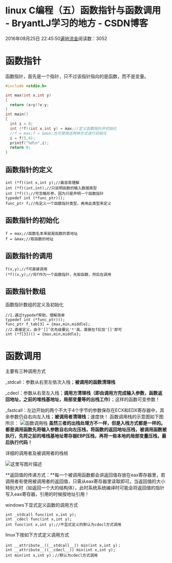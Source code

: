 # linux C编程（五）函数指针与函数调用 - BryantLJ学习的地方 - CSDN博客





2016年08月25日 22:45:50[遍地流金](https://me.csdn.net/u012177034)阅读数：3052








# 函数指针

函数指针，首先是一个指针，只不过该指针指向的是函数，而不是变量。

```cpp
#include <stdio.h>

int max(int x,int y)
{
  return (x>y)?x:y;
}
int main()
{
  int i = 0;
  int (*f)(int x,int y) = max;//定义函数指针并初始化
  //f = max;f = &max;也可使用这两种方式进行初始化
  i = f(5,4);
  printf("%d\n",i);
  return 0;
}
```

## 函数指针的定义

```
int (*f)(int x,int y);//最容易理解
int (*f)(int,int);//只说明函数的输入数据类型
int (*f)();//可忽略形参，因为只是声明一个函数指针
typedef int (*func_ptr)(); 
func_ptr f;//先定义一个函数指针类型，再用此类型来定义
```

## 函数指针的初始化

```
f = max;//函数名本来就是函数的首地址
f = &max;//取函数的地址
```

## 函数指针的调用

```
f(x,y);//f可直接调用
(*f)(x,y);//将f作为一个函数指针，先取函数，然后在调用
```

## 函数指针数组

函数指针数组的定义及初始化

```
//1.通过typedef帮助，理解简单
typedef int (*func_ptr)();
func_ptr f_tab[3] = {max,min,middle};
//2.直接定义，由于‘[]’优先级要比'*'高，直接在f后加'[]'即可
int (*f[3])() = {max,min,middle};
```

# 函数调用

主要有三种调用方式 

_stdcall：参数从右至左依次入栈；**被调用的函数清理栈**

_cdecl：参数从右至左入栈；**调用方清理栈（即由调用方完成输入参数，函数返回地址，之前的堆栈基地址，局部变量等的出栈工作）**；这样的函数可变参数！ 

_fastcall：左边开始的两个不大于4个字节的参数保存在ECX和EDX寄存器中，其余参数仍自右向左入栈；**被调用者清理栈**；速度快！
函数调用栈的示意图如下图所示： 
![函数调用栈](https://img-blog.csdn.net/20160825221728960)
**虽然三者的出栈处理方不一样，但是入栈方式都是一样的。都是调用函数先将输入参数自右向左压栈，将函数的返回地址压栈，被调用函数被执行，先将之前的堆栈基地址寄存器EBP压栈，再将一些本地的局部变量压栈，最后执行代码！**

详细的调用者及被调用者的栈帧

![这里写图片描述](https://img-blog.csdn.net/20160907091721322)

**返回值的传递方式：**每一个被调用函数都会讲返回值存放在eax寄存器里，若调用者有使用被调用者的返回值，只需从eax寄存器里读取即可。当返回值的大小特别大时（如返回一个大的结构体），此时系统系统编译时可能会将返回值的指针写入eax寄存器，引用的时候按地址引用！

windows下显式定义函数的调用方式

```
int _stdcall func(int x,int y);
int _cdecl func(int x,int y);
int func(int x,int y);//不显式定义的默认为cdecl方式调用
```

linux下按如下方式定义调用方式

```
int __attribute__((__stdcall__)) min(int x,int y)；
int __attribute__((__cdecl__)) min(int x,int y);
int min(int x,int y)；//默认为cdecl方式调用
```





